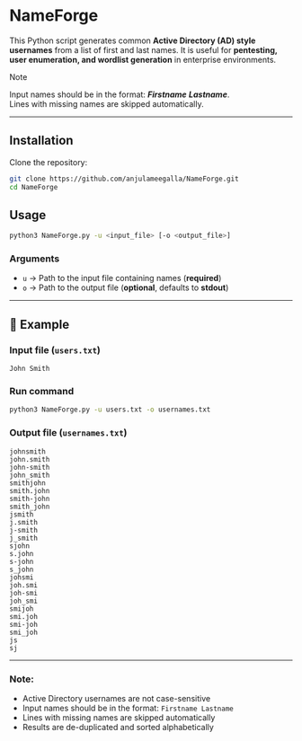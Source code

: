 # NameForge

This Python script generates common **Active Directory (AD) style usernames** from a list of first and last names. It is useful for **pentesting, user enumeration, and wordlist generation** in enterprise environments.

> [!NOTE]
> Input names should be in the format: ***Firstname*** ***Lastname***. <br>
Lines with missing names are skipped automatically. <br>

---

## Installation

Clone the repository:

```bash
git clone https://github.com/anjulameegalla/NameForge.git
cd NameForge
```

## Usage

```bash
python3 NameForge.py -u <input_file> [-o <output_file>]
```

### Arguments

- `u` → Path to the input file containing names (**required**)
- `o` → Path to the output file (**optional**, defaults to **stdout**)

---

## 📄 Example

### Input file (`users.txt`)

```
John Smith
```

### Run command

```bash
python3 NameForge.py -u users.txt -o usernames.txt
```

### Output file (`usernames.txt`)

```
johnsmith
john.smith
john-smith
john_smith
smithjohn
smith.john
smith-john
smith_john
jsmith
j.smith
j-smith
j_smith
sjohn
s.john
s-john
s_john
johsmi
joh.smi
joh-smi
joh_smi
smijoh
smi.joh
smi-joh
smi_joh
js
sj
```

---

### Note:

- Active Directory usernames are not case-sensitive
- Input names should be in the format: `Firstname Lastname`
- Lines with missing names are skipped automatically
- Results are de-duplicated and sorted alphabetically